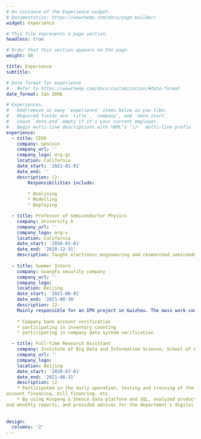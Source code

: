 ```yaml
---
# An instance of the Experience widget.
# Documentation: https://wowchemy.com/docs/page-builder/
widget: experience

# This file represents a page section.
headless: true

# Order that this section appears on the page.
weight: 40

title: Experience
subtitle:

# Date format for experience
#   Refer to https://wowchemy.com/docs/customization/#date-format
date_format: Jan 2006

# Experiences.
#   Add/remove as many `experience` items below as you like.
#   Required fields are `title`, `company`, and `date_start`.
#   Leave `date_end` empty if it's your current employer.
#   Begin multi-line descriptions with YAML's `|2-` multi-line prefix.
experience:
  - title: CEOO
    company: GenCoin
    company_url: ''
    company_logo: org-gc
    location: California
    date_start: '2021-01-01'
    date_end: ''
    description: |2-
        Responsibilities include:
        
        * Analysing
        * Modelling
        * Deploying

  - title: Professor of Semiconductor Physics
    company: University X
    company_url: ''
    company_logo: org-x
    location: California
    date_start: '2016-01-01'
    date_end: '2020-12-31'
    description: Taught electronic engineering and researched semiconductor physics.
    
  - title: Summer Intern
    company: GuangFa security company
    company_url: ''
    company_logo: 
    location: Beijing
    date_start: '2021-06-01'
    date_end: '2021-08-30'
    description: |2-
    Mainly responsible for an IPO project in Guizhou. The main work content includes: 
    
    * Company bank account verification
    * participating in inventory counting
    * participating in company data system verification

  - title: Full-time Research Assistant
    company: Institute of Big Data and Information Science, School of Economics and Management, USTB
    company_url: ''
    company_logo:
    location: Beijing
    date_start: '2020-07-01'
    date_end: '2021-06-31'
    description: |2-
    * Participated in the daily operation, testing and training of the company's Internet financial products, involved credit financing, 
account financing, bill financing, etc.
    * By using Kunpeng & Shence data platform and SQL, analyzed production conditions and user behaviors, completed data weekly 
and monthly reports, and provided advices for the department's digital operation strategy. 
    
    
design:
  columns: '2'
---
```

